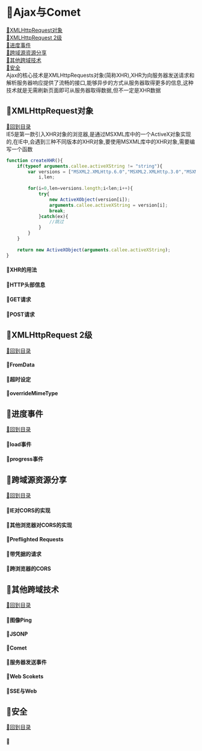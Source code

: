 <p id="title"></p>

# :strawberry:Ajax与Comet

<a href="#p1">:peach:XMLHttpRequest对象</a><br>
<a href="#p2">:peach:XMLHttpRequest 2级</a><br>
<a href="#p3">:peach:进度事件</a><br>
<a href="#p4">:peach:跨域源资源分享</a><br>
<a href="#p5">:peach:其他跨域技术</a><br>
<a href="#p6">:peach:安全</a><br>
Ajax的核心技术是XMLHttpRequests对象(简称XHR),XHR为向服务器发送请求和解析服务器响应提供了流畅的接口,能够异步的方式从服务器取得更多的信息,这种技术就是无需刷新页面即可从服务器取得数据,但不一定是XHR数据
<p id="p1"></p>

## :banana:XMLHttpRequest对象
<a href="#title">:sweet_potato:回到目录</a><br>
IE5是第一款引入XHR对象的浏览器,是通过MSXML库中的一个ActiveX对象实现的,在IE中,会遇到三种不同版本的XHR对象,要使用MSXML库中的XHR对象,需要编写一个函数
```JavaScript
function createXHR(){
    if(typeof arguments.callee.activeXString != "string"){
        var versions = ["MSXML2.XMLHttp.6.0","MSXML2.XMLHttp.3.0","MSXML2.XMLHttp"],
            i,len;
            
        for(i=0,len=versions.length;i<len;i++){
            try{
                new ActiveXObject(version[i]);
                arguments.callee.activeXString = version[i];
                break;
            }catch(ex){
                //跳过
            }
        }
    }
    
    return new ActiveXObject(arguments.callee.activeXString);
}
```
#### :corn:XHR的用法 
#### :corn:HTTP头部信息
#### :corn:GET请求
#### :corn:POST请求
<p id="p2"></p>

## :banana:XMLHttpRequest 2级
<a href="#title">:sweet_potato:回到目录</a><br>
#### :corn:FromData
#### :corn:超时设定
#### :corn:overrideMimeType
<p id="p3"></p>

## :banana:进度事件 
<a href="#title">:sweet_potato:回到目录</a><br>
#### :corn:load事件
#### :corn:progress事件
<p id="p4"></p>

## :banana:跨域源资源分享 
<a href="#title">:sweet_potato:回到目录</a><br>
#### :corn:IE对CORS的实现
#### :corn:其他浏览器对CORS的实现
#### :corn:Preflighted Requests
#### :corn:带凭据的请求
#### :corn:跨浏览器的CORS
<p id="p5"></p>

## :banana:其他跨域技术 
<a href="#title">:sweet_potato:回到目录</a><br>
#### :corn:图像Ping
#### :corn:JSONP
#### :corn:Comet
#### :corn:服务器发送事件
#### :corn:Web Scokets
#### :corn:SSE与Web 
<p id="p6"></p>

## :banana:安全 
<a href="#title">:sweet_potato:回到目录</a><br>
#### :corn: 

